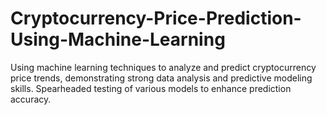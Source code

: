 # Cryptocurrency-Price-Prediction-Using-Machine-Learning
Using machine learning techniques to analyze and predict cryptocurrency price trends, demonstrating strong data analysis and predictive modeling skills. Spearheaded testing of various models to enhance prediction accuracy.
